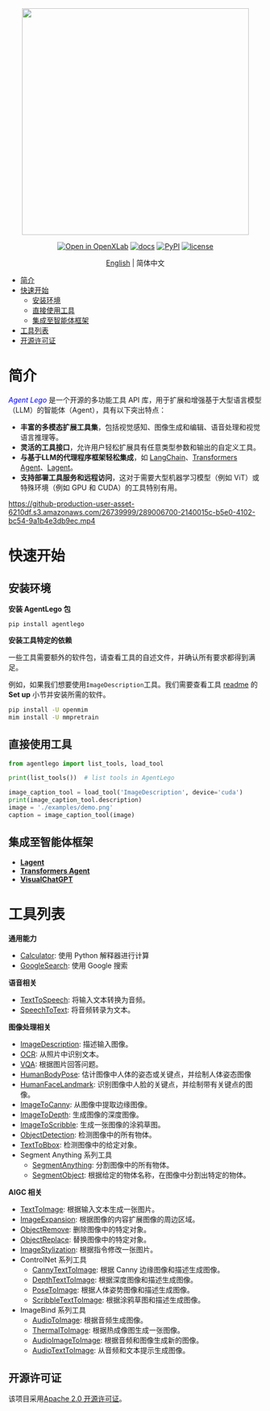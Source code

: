 <div align="center">
<img src="https://github-production-user-asset-6210df.s3.amazonaws.com/26739999/289025203-f05733ff-6bbb-46f0-92aa-8827c59df79c.png" width="450"/>
</div>

<div align="center">

[![Open in OpenXLab](https://cdn-static.openxlab.org.cn/app-center/openxlab_app.svg)](https://openxlab.org.cn/apps/detail/mzr1996/AgentLego)
[![docs](https://img.shields.io/badge/docs-latest-blue)](https://agentlego.readthedocs.io/zh-cn/latest/)
[![PyPI](https://img.shields.io/pypi/v/agentlego)](https://pypi.org/project/agentlego)
[![license](https://img.shields.io/github/license/InternLM/agentlego.svg)](https://github.com/InternLM/agentlego/tree/main/LICENSE)

[English](./README.md) | 简体中文

</div>

- [简介](#简介)
- [快速开始](#快速开始)
  - [安装环境](#安装环境)
  - [直接使用工具](#直接使用工具)
  - [集成至智能体框架](#集成至智能体框架)
- [工具列表](#工具列表)
- [开源许可证](#开源许可证)

# 简介

<span style="color:blue"> *Agent Lego* </span> 是一个开源的多功能工具 API 库，用于扩展和增强基于大型语言模型（LLM）的智能体（Agent），具有以下突出特点：

- **丰富的多模态扩展工具集**，包括视觉感知、图像生成和编辑、语音处理和视觉语言推理等。
- **灵活的工具接口**，允许用户轻松扩展具有任意类型参数和输出的自定义工具。
- **与基于LLM的代理程序框架轻松集成**，如 [LangChain](https://github.com/langchain-ai/langchain)、[Transformers Agent](https://huggingface.co/docs/transformers/transformers_agents)、[Lagent](https://github.com/InternLM/lagent)。
- **支持部署工具服务和远程访问**，这对于需要大型机器学习模型（例如 ViT）或特殊环境（例如 GPU 和 CUDA）的工具特别有用。

https://github-production-user-asset-6210df.s3.amazonaws.com/26739999/289006700-2140015c-b5e0-4102-bc54-9a1b4e3db9ec.mp4

# 快速开始

## 安装环境

**安装 AgentLego 包**

```shell
pip install agentlego
```

**安装工具特定的依赖**

一些工具需要额外的软件包，请查看工具的自述文件，并确认所有要求都得到满足。

例如，如果我们想要使用`ImageDescription`工具。我们需要查看工具 [readme](agentlego/tools/image_text/README.md#ImageDescription) 的 **Set up** 小节并安装所需的软件。

```bash
pip install -U openmim
mim install -U mmpretrain
```

## 直接使用工具

```Python
from agentlego import list_tools, load_tool

print(list_tools())  # list tools in AgentLego

image_caption_tool = load_tool('ImageDescription', device='cuda')
print(image_caption_tool.description)
image = './examples/demo.png'
caption = image_caption_tool(image)
```

## 集成至智能体框架

- [**Lagent**](examples/lagent_example.py)
- [**Transformers Agent**](examples/hf_agent/hf_agent_example.py)
- [**VisualChatGPT**](examples/visual_chatgpt/visual_chatgpt.py)

# 工具列表

**通用能力**

- [Calculator](agentlego/tools/calculator/README.md): 使用 Python 解释器进行计算
- [GoogleSearch](agentlego/tools/search/README.md): 使用 Google 搜索

**语音相关**

- [TextToSpeech](agentlego/tools/speech_text/README.md#TextToSpeech): 将输入文本转换为音频。
- [SpeechToText](agentlego/tools/speech_text/README.md#SpeechToText): 将音频转录为文本。

**图像处理相关**

- [ImageDescription](agentlego/tools/image_text/README.md#ImageDescription): 描述输入图像。
- [OCR](agentlego/tools/ocr/README.md#OCR): 从照片中识别文本。
- [VQA](agentlego/tools/vqa/README.md#VQA): 根据图片回答问题。
- [HumanBodyPose](agentlego/tools/image_pose/README.md#HumanBodyPose): 估计图像中人体的姿态或关键点，并绘制人体姿态图像
- [HumanFaceLandmark](agentlego/tools/image_pose/README.md#HumanFaceLandmark): 识别图像中人脸的关键点，并绘制带有关键点的图像。
- [ImageToCanny](agentlego/tools/image_canny/README.md#ImageToCanny): 从图像中提取边缘图像。
- [ImageToDepth](agentlego/tools/image_depth/README.md#ImageToDepth): 生成图像的深度图像。
- [ImageToScribble](agentlego/tools/image_scribble/README.md#ImageToScribble): 生成一张图像的涂鸦草图。
- [ObjectDetection](agentlego/tools/object_detection/README.md#ObjectDetection): 检测图像中的所有物体。
- [TextToBbox](agentlego/tools/object_detection/README.md#TextToBbox): 检测图像中的给定对象。
- Segment Anything 系列工具
  - [SegmentAnything](agentlego/tools/segmentation/README.md#SegmentAnything): 分割图像中的所有物体。
  - [SegmentObject](agentlego/tools/segmentation/README.md#SegmentObject): 根据给定的物体名称，在图像中分割出特定的物体。

**AIGC 相关**

- [TextToImage](agentlego/tools/image_text/README.md#TextToImage): 根据输入文本生成一张图片。
- [ImageExpansion](agentlego/tools/image_editing/README.md#ImageExpansion): 根据图像的内容扩展图像的周边区域。
- [ObjectRemove](agentlego/tools/image_editing/README.md#ObjectRemove): 删除图像中的特定对象。
- [ObjectReplace](agentlego/tools/image_editing/README.md#ObjectReplace): 替换图像中的特定对象。
- [ImageStylization](agentlego/tools/image_editing/README.md#ImageStylization): 根据指令修改一张图片。
- ControlNet 系列工具
  - [CannyTextToImage](agentlego/tools/image_canny/README.md#CannyTextToImage): 根据 Canny 边缘图像和描述生成图像。
  - [DepthTextToImage](agentlego/tools/image_depth/README.md#DepthTextToImage): 根据深度图像和描述生成图像。
  - [PoseToImage](agentlego/tools/image_pose/README.md#PoseToImage): 根据人体姿势图像和描述生成图像。
  - [ScribbleTextToImage](agentlego/tools/image_scribble/README.md#ScribbleTextToImage): 根据涂鸦草图和描述生成图像。
- ImageBind 系列工具
  - [AudioToImage](agentlego/tools/imagebind/README.md#AudioToImage): 根据音频生成图像。
  - [ThermalToImage](agentlego/tools/imagebind/README.md#ThermalToImage): 根据热成像图生成一张图像。
  - [AudioImageToImage](agentlego/tools/imagebind/README.md#AudioImageToImage): 根据音频和图像生成新的图像。
  - [AudioTextToImage](agentlego/tools/imagebind/README.md#AudioTextToImage): 从音频和文本提示生成图像。

## 开源许可证

该项目采用[Apache 2.0 开源许可证](LICENSE)。
